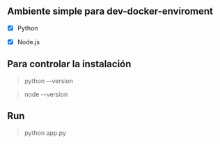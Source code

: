 ## Ambiente simple para **dev-docker-enviroment**

* [X] Python
* [X] Node.js


## Para controlar la instalación

> python --version

> node --version

## Run

> python app.py